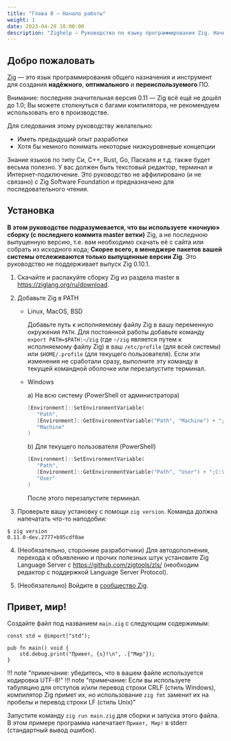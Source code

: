 ```yaml
---
title: "Глава 0 — Начало работы"
weight: 1
date: 2023-04-28 18:00:00
description: "Zighelp — Руководство по языку программирования Zig. Начните установку и работу с Zig здесь."
---
```


## Добро пожаловать

[Zig](https://ziglang.org) — это язык программирования общего назначения и инструмент для создания __надёжного__, __оптимального__ и __переиспользуемого__ ПО.

Внимание: последняя значительная версия 0.11 — Zig всё ещё не дошёл до 1.0; Вы можете столкнуться с багами компилятора, не рекомендуем использовать его в производстве.

Для следования этому руководству желательно:
   * Иметь предыдущий опыт разработки
   * Хотя бы немного понимать некоторые низкоуровневые концепции

Знание языков по типу Си, C++, Rust, Go, Паскаля и т.д. также будет весьма полезно. У вас должен быть текстовый редактор, терминал и Интернет-подключение. Это руководство не аффилировано (и не связано) с Zig Software Foundation и предназначено для последовательного чтения.

## Установка

**В этом руководстве подразумевается, что вы используете «ночную» сборку (с последнего коммита master ветки)** Zig, а не последнюю выпущенную версию, т.е. вам необходимо скачать её с сайта или собрать из исходного кода; **Скорее всего, в менеджере пакетов вашей системы отслеживаются только выпущенные версии Zig**. Это руководство не поддерживает выпуск Zig 0.10.1.

1.  Скачайте и распакуйте сборку Zig из раздела master в https://ziglang.org/ru/download.

2. Добавьте Zig в PATH
   - Linux, MacOS, BSD

      Добавьте путь к исполняемому файлу Zig в вашу переменную окружения `PATH`. Для постоянной работы добавьте команду `export PATH=$PATH:~/zig` (где `~/zig` является путем к исполняемому файлу Zig) в ваш `/etc/profile` (для всей системы) или `$HOME/.profile` (для текущего пользователя). Если эти изменения не сработали сразу, выполните эту команду в текущей командной оболочке или перезапустите терминал.
   - Windows

      a) На всю систему (PowerShell от администратора)

      ```powershell
      [Environment]::SetEnvironmentVariable(
         "Path",
         [Environment]::GetEnvironmentVariable("Path", "Machine") + ";C:\ваш-путь-к-распакованному\zig-windows-x86_64-ваша-версия",
         "Machine"
      )
      ```

      b) Для текущего пользователя (PowerShell)

      ```powershell
      [Environment]::SetEnvironmentVariable(
         "Path",
         [Environment]::GetEnvironmentVariable("Path", "User") + ";C:\ваш-путь-к-распакованному\zig-windows-x86_64-ваша-версия",
         "User"
      )
      ```

      После этого перезапустите терминал.

3. Проверьте вашу установку с помощи `zig version`. Команда должна напечатать что-то наподобии:
```
$ zig version
0.11.0-dev.2777+b95cdf0ae
```

4. (Необязательно, сторонние разработчики) Для автодополнения, перехода к объявлению и прочих полезных штук установите Zig Language Server с https://github.com/zigtools/zls/ (необходим редактор с поддержкой Language Server Protocol).

5. (Необязательно) Войдите в [сообщество Zig](https://github.com/ziglang/zig/wiki/Community).

## Привет, мир!

Создайте файл под названием `main.zig` с следующим содержимым:

```zig
const std = @import("std");

pub fn main() void {
    std.debug.print("Привет, {s}!\n", .{"Мир"});
}
```

!!! note "примечание: убедитесь, что в вашем файле используется кодировка UTF-8!"
!!! note "примечание: Если вы используете табуляцию для отступов и/или перевод строки CRLF (стиль Windows), компилятор Zig примет их, но использование `zig fmt` заменит их на пробелы и перевод строки LF (стиль Unix)"

Запустите команду `zig run main.zig` для сборки и запуска этого файла. В этом примере программа напечатает `Привет, Мир!` в stderr (стандартный вывод ошибок).
